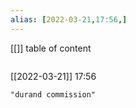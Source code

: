 ```yaml
---
alias: [2022-03-21,17:56,]
---
```

[[]]
table of content
```toc
```

[[2022-03-21]] 17:56

```query
"durand commission"
```